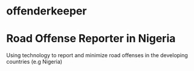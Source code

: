 # offenderkeeper
# Road Offense Reporter in Nigeria
Using technology to report and minimize road offenses in the developing countries (e.g Nigeria)
